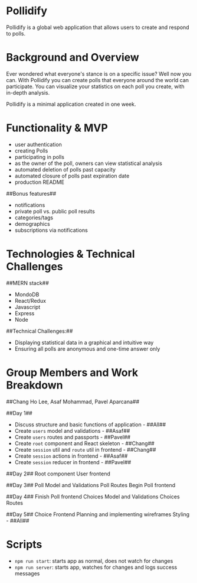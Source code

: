 # Pollidify
Pollidify is a global web application that allows users to create and respond to polls.

# Background and Overview
Ever wondered what everyone's stance is on a specific issue? Well now you can. With Pollidify you can create polls that everyone 
around the world can participate. You can visualize your statistics on each poll you create, with in-depth analysis.

Pollidify is a minimal application created in one week. 

# Functionality & MVP
* user authentication
* creating Polls
* participating in polls
* as the owner of the poll, owners can view statistical analysis
* automated deletion of polls past capacity
* automated closure of polls past expiration date
* production README

##Bonus features##
* notifications
* private poll vs. public poll results
* categories/tags
* demographics
* subscriptions via notifications

# Technologies & Technical Challenges
##MERN stack##
* MondoDB
* React/Redux
* Javascript
* Express 
* Node

##Technical Challenges:##
* Displaying statistical data in a graphical and intuitive way
* Ensuring all polls are anonymous and one-time answer only

# Group Members and Work Breakdown
##Chang Ho Lee, Asaf Mohammad, Pavel Aparcana##

##Day 1##
* Discuss structure and basic functions of application - ##All##
* Create `users` model and validations - ##Asaf##
* Create `users` routes and passports - ##Pavel##
* Create `root` component and React skeleton - ##Chang##
* Create `session` util and `route` util in frontend - ##Chang##
* Create `session` actions in frontend - ##Asaf##
* Create `session` reducer in frontend - ##Pavel##

##Day 2##
Root component
User frontend

##Day 3##
Poll Model and Validations
Poll Routes
Begin Poll frontend

##Day 4##
Finish Poll frontend 
Choices Model and Validations
Choices Routes

##Day 5##
Choice Frontend
Planning and implementing wireframes
Styling - ##All##

# Scripts

* `npm run start`: starts app as normal, does not watch for changes
* `npm run server`: starts app, watches for changes and logs success messages
